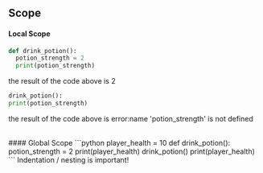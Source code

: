 ## Scope

#### Local Scope

```python
def drink_potion():
  potion_strength = 2
  print(potion_strength)
```
the result of the code above is 2

```python
drink_potion():
print(potion_strength)
```
the result of the code above is error:name 'potion_strength' is not defined

<br>
#### Global Scope
```python
player_health = 10
def drink_potion():
  potion_strength = 2
  print(player_health)
drink_potion()
print(player_health)
```
Indentation / nesting is important!
